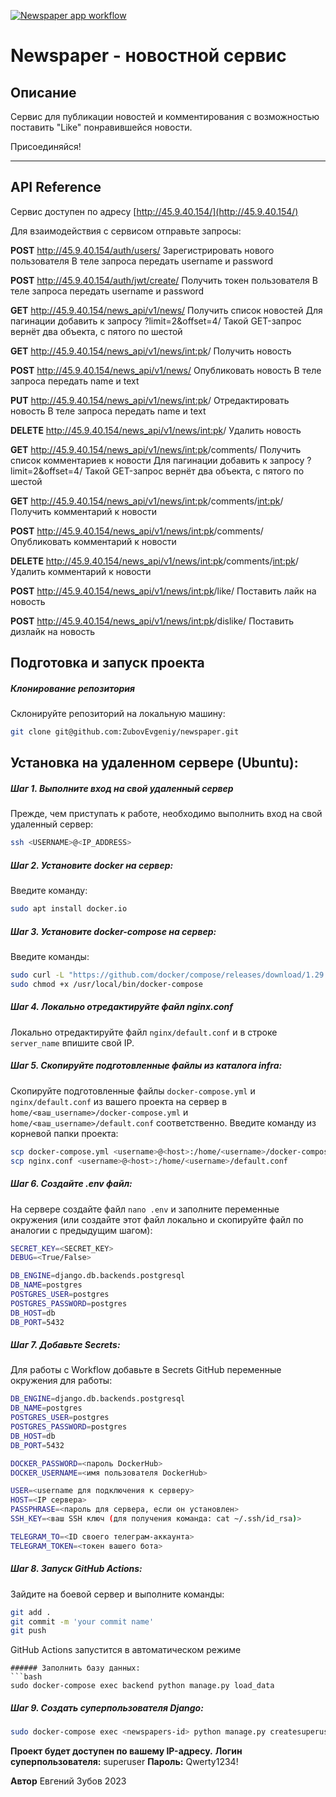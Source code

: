[![Newspaper app workflow](https://github.com/ZubovEvgeniy/newspaper/actions/workflows/newspaper_workflow.yml/badge.svg)](https://github.com/ZubovEvgeniy/newspaper/actions/workflows/newspaper_workflow.yml)
# Newspaper - новостной сервис

## Описание
Сервис для публикации новостей и комментирования с возможностью поставить "Like" понравившейся новости. 

Присоединяйся!
***
## API Reference
Сервис доступен по адресу [http://45.9.40.154/](http://45.9.40.154/)

Для взаимодействия с сервисом отправьте запросы:

**POST** http://45.9.40.154/auth/users/
Зарегистрировать нового пользователя
В теле запроса передать username  и password

**POST** http://45.9.40.154/auth/jwt/create/
Получить токен пользователя
В теле запроса передать username  и password

**GET** http://45.9.40.154/news_api/v1/news/
Получить список новостей
Для пагинации добавить к запросу ?limit=2&offset=4/
Такой GET-запрос вернёт два объекта, с пятого по шестой

**GET** http://45.9.40.154/news_api/v1/news/<int:pk>/
Получить новость

**POST** http://45.9.40.154/news_api/v1/news/
Опубликовать новость
В теле запроса передать name  и text

**PUT** http://45.9.40.154/news_api/v1/news/<int:pk>/
Отредактировать новость
В теле запроса передать name  и text

**DELETE** http://45.9.40.154/news_api/v1/news/<int:pk>/
Удалить новость

**GET** http://45.9.40.154/news_api/v1/news/<int:pk>/comments/
Получить список комментариев к новости
Для пагинации добавить к запросу ?limit=2&offset=4/
Такой GET-запрос вернёт два объекта, с пятого по шестой

**GET** http://45.9.40.154/news_api/v1/news/<int:pk>/comments/<int:pk>/
Получить комментарий к новости

**POST** http://45.9.40.154/news_api/v1/news/<int:pk>/comments/
Опубликовать комментарий к новости

**DELETE** http://45.9.40.154/news_api/v1/news/<int:pk>/comments/<int:pk>/
Удалить комментарий к новости

**POST** http://45.9.40.154/news_api/v1/news/<int:pk>/like/
Поставить лайк на новость

**POST** http://45.9.40.154/news_api/v1/news/<int:pk>/dislike/
Поставить дизлайк на новость

## Подготовка и запуск проекта
##### Клонирование репозитория
Склонируйте репозиторий на локальную машину:
```bash
git clone git@github.com:ZubovEvgeniy/newspaper.git
```

## Установка на удаленном сервере (Ubuntu):
##### Шаг 1. Выполните вход на свой удаленный сервер
Прежде, чем приступать к работе, необходимо выполнить вход на свой удаленный сервер:
```bash
ssh <USERNAME>@<IP_ADDRESS>
```

##### Шаг 2. Установите docker на сервер:
Введите команду:
```bash
sudo apt install docker.io 
```

##### Шаг 3. Установите docker-compose на сервер:
Введите команды:
```bash
sudo curl -L "https://github.com/docker/compose/releases/download/1.29.2/docker-compose-$(uname -s)-$(uname -m)" -o /usr/local/bin/docker-compose
sudo chmod +x /usr/local/bin/docker-compose
```

##### Шаг 4. Локально отредактируйте файл nginx.conf
Локально отредактируйте файл `nginx/default.conf` и в строке `server_name` впишите свой IP.

##### Шаг 5. Скопируйте подготовленные файлы из каталога infra:
Скопируйте подготовленные файлы `docker-compose.yml` и `nginx/default.conf` из вашего проекта на сервер в `home/<ваш_username>/docker-compose.yml` и `home/<ваш_username>/default.conf` соответственно.
Введите команду из корневой папки проекта:
```bash
scp docker-compose.yml <username>@<host>:/home/<username>/docker-compose.yml
scp nginx.conf <username>@<host>:/home/<username>/default.conf
```

##### Шаг 6. Cоздайте .env файл:
На сервере создайте файл `nano .env` и заполните переменные окружения (или создайте этот файл локально и скопируйте файл по аналогии с предыдущим шагом):
```bash
SECRET_KEY=<SECRET_KEY>
DEBUG=<True/False>

DB_ENGINE=django.db.backends.postgresql
DB_NAME=postgres
POSTGRES_USER=postgres
POSTGRES_PASSWORD=postgres
DB_HOST=db
DB_PORT=5432
```

##### Шаг 7. Добавьте Secrets:
Для работы с Workflow добавьте в Secrets GitHub переменные окружения для работы:
```bash
DB_ENGINE=django.db.backends.postgresql
DB_NAME=postgres
POSTGRES_USER=postgres
POSTGRES_PASSWORD=postgres
DB_HOST=db
DB_PORT=5432

DOCKER_PASSWORD=<пароль DockerHub>
DOCKER_USERNAME=<имя пользователя DockerHub>

USER=<username для подключения к серверу>
HOST=<IP сервера>
PASSPHRASE=<пароль для сервера, если он установлен>
SSH_KEY=<ваш SSH ключ (для получения команда: cat ~/.ssh/id_rsa)>

TELEGRAM_TO=<ID своего телеграм-аккаунта>
TELEGRAM_TOKEN=<токен вашего бота>
```

##### Шаг 8. Запуск GitHub Actions:
Зайдите на боевой сервер и выполните команды:
```bash
git add .
git commit -m 'your commit name'
git push
```
GitHub Actions запустится в автоматическом режиме
 
```
###### Заполнить базу данных:
```bash
sudo docker-compose exec backend python manage.py load_data
```
##### Шаг 9. Создать суперпользователя Django:
```bash
sudo docker-compose exec <newspapers-id> python manage.py createsuperuser
```

**Проект будет доступен по вашему IP-адресу.**
**Логин суперпользователя:** superuser
**Пароль:** Qwerty1234!


**Автор**
Евгений Зубов
2023
